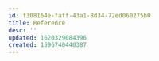 ```yaml
---
id: f308164e-faff-43a1-8d34-72ed060275b0
title: Reference
desc: ''
updated: 1620329084396
created: 1596740440387
---
```



